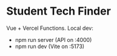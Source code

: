 # Student Tech Finder

Vue + Vercel Functions. Local dev:
- npm run server (API on :4000)
- npm run dev    (Vite on :5173)
